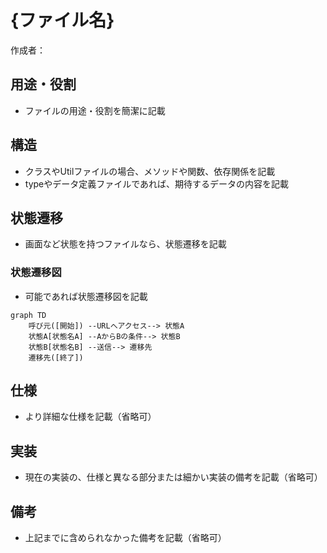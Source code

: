 # {ファイル名}
作成者：

## 用途・役割
- ファイルの用途・役割を簡潔に記載

## 構造
- クラスやUtilファイルの場合、メソッドや関数、依存関係を記載
- typeやデータ定義ファイルであれば、期待するデータの内容を記載

## 状態遷移
- 画面など状態を持つファイルなら、状態遷移を記載

### 状態遷移図
- 可能であれば状態遷移図を記載

```mermaid
graph TD
    呼び元([開始]) --URLへアクセス--> 状態A
    状態A[状態名A] --AからBの条件--> 状態B
    状態B[状態名B] --送信--> 遷移先
    遷移先([終了])
```

## 仕様
- より詳細な仕様を記載（省略可）

## 実装
- 現在の実装の、仕様と異なる部分または細かい実装の備考を記載（省略可）

## 備考
- 上記までに含められなかった備考を記載（省略可）